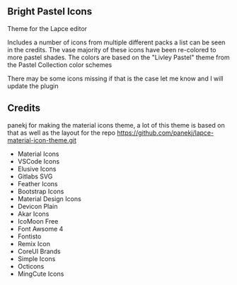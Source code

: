 ## Bright Pastel Icons

Theme for the Lapce editor

Includes a number of icons from multiple different packs a list can be seen in the credits.
The vase majority of these icons have been re-colored to more pastel shades. The colors are based on the "Livley Pastel" theme from the Pastel Collection color schemes

There may be some icons missing if that is the case let me know and I will update the plugin

## Credits

panekj for making the material icons theme, a lot of this theme is based on that as well as the layout for the repo
https://github.com/panekj/lapce-material-icon-theme.git

- Material Icons
- VSCode Icons
- Elusive Icons
- Gitlabs SVG
- Feather Icons
- Bootstrap Icons
- Material Design Icons
- Devicon Plain
- Akar Icons
- IcoMoon Free
- Font Awsome 4
- Fontisto
- Remix Icon
- CoreUI Brands
- Simple Icons
- Octicons
- MingCute Icons
